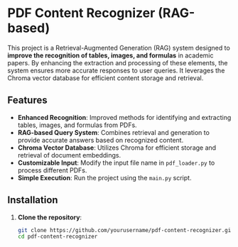 # PDF Content Recognizer (RAG-based)

This project is a Retrieval-Augmented Generation (RAG) system designed to **improve the recognition of tables, images, and formulas** in academic papers. By enhancing the extraction and processing of these elements, the system ensures more accurate responses to user queries. It leverages the Chroma vector database for efficient content storage and retrieval.

## Features

- **Enhanced Recognition**: Improved methods for identifying and extracting tables, images, and formulas from PDFs.
- **RAG-based Query System**: Combines retrieval and generation to provide accurate answers based on recognized content.
- **Chroma Vector Database**: Utilizes Chroma for efficient storage and retrieval of document embeddings.
- **Customizable Input**: Modify the input file name in `pdf_loader.py` to process different PDFs.
- **Simple Execution**: Run the project using the `main.py` script.

## Installation

1. **Clone the repository**:
   ```bash
   git clone https://github.com/yourusername/pdf-content-recognizer.git
   cd pdf-content-recognizer
